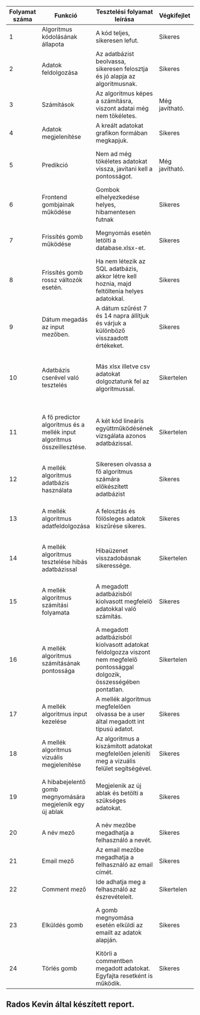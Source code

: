 | Folyamat száma  | Funkció | Tesztelési folyamat leírása | Végkifejlet | Komment | Várt eredmény| Időpont|
| ------------- | ------------- | ------------- | ------------- | ------------- | ------------- | ------------- |
| 1  | Algoritmus kódolásának állapota | A kód teljes, sikeresen lefut. | Sikeres | - | Hibamentes futás. | 2021.12.13 |
| 2  | Adatok feldolgozása  | Az adatbázist beolvassa, sikeresen felosztja és jó alapja az algoritmusnak. | Sikeres | - | Adatbázis feldolgozás illetve szükségtelen adatok kiszűrése. | 2021.12.13
| 3  | Számítások  | Az algoritmus képes a számításra, viszont adatai még nem tökéletes. | Még javítható. | - | Tökéletes matematikai pontossággal való számítás. | 2021.12.13 |
| 4  | Adatok megjelenítése  | A kreált adatokat grafikon formában megkapjuk. | Sikeres | - | Vizuális reprezentálása az adatoknak. | 2021.12.13 |
| 5  | Predikció  | Nem ad még tökéletes adatokat vissza, javítani kell a pontosságot. | Még javítható. | Pontossággal való gondok. | A grafikonon ábrázolt görbébe tökéletesen beleillő adat visszaadása. | 2021.12.13 |
| 6  | Frontend gombjainak működése  | Gombok elhelyezkedése helyes, hibamentesen futnak | Sikeres | - | Hibaüzenet nélkül adja vissza a várt értéket. | 2021.12.20 |
| 7  | Frissítés gomb működése | Megnyomás esetén letölti a database.xlsx-et. | Sikeres | - | A letöltés megtörténik, az adatbázis használatra kész. | 2021.12.20 |
| 8  | Frissítés gomb rossz változók esetén. | Ha nem létezik az SQL adatbázis, akkor létre kell hoznia, majd feltöltenia helyes adatokkal. | Sikeres | - | Rossz változók esetén az elvárt adatok feltöltése. | 2021.12.20 |
| 9  | Dátum megadás az input mezőben. | A dátum szűrést 7 és 14 napra állítjuk és várjuk a különböző visszaadott értékeket. | Sikeres | - |Egyaránt helyes visszatérési érték megállapítása. | 2021.12.20 |
| 10 | Adatbázis cserével való tesztelés | Más xlsx illetve csv adatokat dolgoztatunk fel az algoritmussal. | Sikertelen | Az xlsx-et tökéletesen beolvassa, csv feldolgozást még javítani kell. |Kiterjesztéstől függetlenül helyes beolvasás az elvárható.| 2021.12.20 |
| 11 | A fő predictor algoritmus és a mellék input algoritmus összeillesztése. | A két kód lineáris együttműködésének vizsgálata azonos adatbázissal. | Sikertelen | Az input algoritmus hibás pontosággal dolgozik. | Második algoritmus fejlesztésre szorul. | Tökéletes pontossággal való együttműködés a két kód megírása között. | 2021.12.20 |
| 12 | A mellék algoritmus adatbázis használata| Sikeresen olvassa a fő algoritmus számára előkészített adatbázist | Sikeres | - | Hibamentes beolvasás a predikcióhoz | 2021.12.20|
| 13 | A mellék algoritmus adatfeldolgozása | A felosztás és fölösleges adatok kiszűrése sikeres.| Sikeres | - | Hibátlan szűrés, az algoritmusnak tökéletesesn kell olvasnia az adatokat csv-ből | 2021.12.20 |
| 14 | A mellék algoritmus tesztelése hibás adatbázissal| Hibaüzenet visszadobásnak sikeressége.| Sikertelen | Nem a megfelelő hibazüzenet jelenik meg. | Megfelelően informáló hibaüzenet visszaadása a user felé. | 2021.12.20 |
| 15 | A mellék algoritmus számítási folyamata | A megadott adatbázisból kiolvasott megfelelő adatokkal való számítás. | Sikeres |-|Az algoritmus hibaüzenet visszadobása nélkül képes számításokat végezni. | 2021.12.20 |
| 16 | A mellék algoritmus számításának pontossága |A megadott adatbázisból kiolvasott adatokat feldolgozza viszont nem megfelelő pontossággal dolgozik, összességében pontatlan. | Sikertelen | A matematikai formula élesítése szükséges. | A korábbi számításokhoz tökéletesen illeszkedik a predikció. | 2021.12.20 |
| 17 | A mellék algoritmus input kezelése | A mellék algoritmus megfelelően olvassa be a user által megadott int típusú adatot. | Sikeres | - | Hibaüzenet mentes input beolvasás és megfelelő típuskezelése. | 2021.12.20 |
| 18 | A mellék algoritmus vizuális megjelenítése | Az algoritmus a kiszámított adatokat megfelelően jeleníti meg a vizuális felület segítségével. | Sikeres | - | A kirajzolt adat reális, nem ad vissza megkérdőjelezhető eredményt. | 2021.12.20|
| 19 | A hibabejelentő gomb megnyomására megjelenik egy új ablak | Megjelenik az új ablak és betölti a szükséges adatokat. | Sikeres | - | Minden felületi elem megjelenik. Ami beírható oda lehet írni, ami kattintható oda lehet kattintani. | 2021.05.10|
| 20 | A név mező | A név mezőbe megadhatja a felhasználó a nevét. | Sikeres | - | Az emailban látszódik a felhasználó neve. | 2021.05.10|
| 21 | Email mező | Az email mezőbe megadhatja a felhasználó az email címét. | Sikeres | - | A megfelelő emailról jön a levél. | 2021.05.10 |
| 22 | Comment mező | Ide adhatja meg a felhasználó az észrevételeit. | Sikertelen | Nem adja át a szöveget. | Nem kapja meg a megfelelő inputot. | 2021.05.10 |
| 23 | Elküldés gomb | A gomb megnyomása esetén elküldi az emailt az adatok alapján. | Sikeres | Érdemes megnézni a spam fiókot is ha nem látszódik a mail. | Megfelelően elküldi az emailt. | 2021.05.10|
| 24 | Törlés gomb | Kitörli a commentben megadott adatokat. Egyfajta resetként is működik. | Sikeres | - | Clear-eli a beírt adatokat. | 2021.05.10|

## Rados Kevin által készített report.